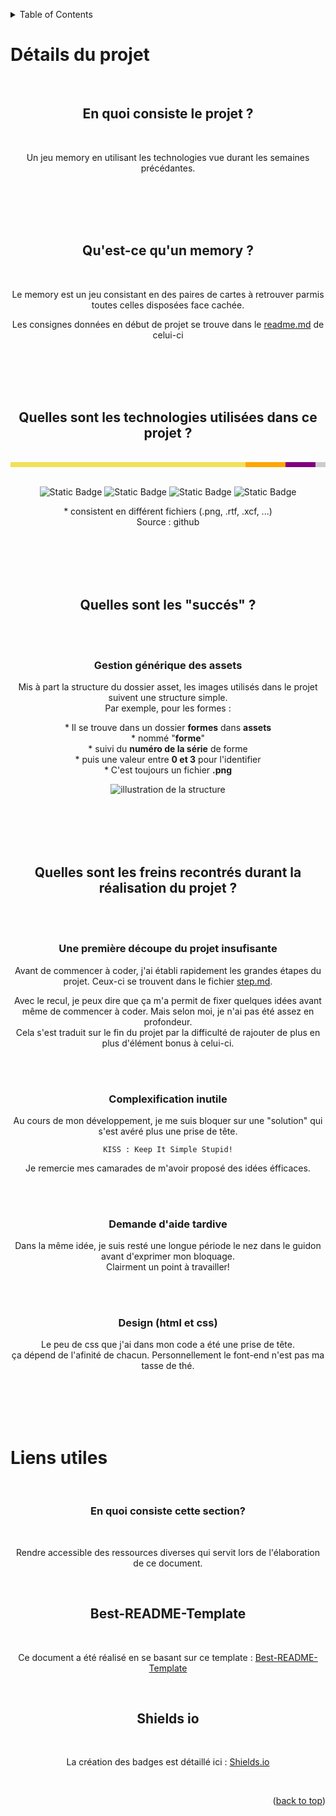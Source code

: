 <a name="document-top"></a>

<!-- TABLE OF CONTENTS -->
<details>
  <summary>Table of Contents</summary>
  <ol>
    <li><a href="#Détails-du-projet">Détail du projet</a></li>
    <li><a href="#liens-utiles">Liens utiles</a></li>
  </ol>
</details>

# Détails du projet

<br>
<h2 align="center">En quoi consiste le projet ?</h2>
<br>
<p align="center">Un jeu memory en utilisant les technologies vue durant les semaines précédantes.</p>

<br><br><br><br>

<h2 align="center">Qu'est-ce qu'un memory ?</h2>
<br>
<p align="center">Le memory est un jeu consistant en des paires de cartes à retrouver parmis toutes celles disposées face cachée.</p>
<p align="center">Les consignes données en début de projet se trouve dans le <a href="https://github.com/RobinPecheurTechnobel/MemoryJs/blob/main/README.md">readme.md</a> de celui-ci</p>

<br><br><br><br>

<h2 align="center">Quelles sont les technologies utilisées dans ce projet ?</h2>

<br>

<div align="center">

<span style="display:flex; height: 8px;">
<span style="background-color:#f1e05a !important;;width: 74.6%;"></span>
<span style="background-color:#FFA500 !important;;width: 12.8%;"></span>
<span style="background-color:#800080 !important;;width: 9.4%;"></span>
<span style="background-color:#ccc !important;;width: 3.2%;"></span>
</span>
<br>

![Static Badge](https://img.shields.io/badge/Javascript-74.6%25-yellow)
![Static Badge](https://img.shields.io/badge/Html-12.8%25-orange)
![Static Badge](https://img.shields.io/badge/Css-9.4%25-purple)
![Static Badge](https://img.shields.io/badge/Other*-3.2%25-lightgrey)

<p>* consistent en différent fichiers (.png, .rtf, .xcf, ...)<br>
Source : github</p>
</div>

<br><br><br><br>

<h2 align="center">Quelles sont les "succés" ?</h2>

<br><br>

<div align="center">
<h3><strong>Gestion générique des assets</strong></h3>
<p>Mis à part la structure du dossier asset, les images utilisés dans le projet suivent une structure simple.<br>
Par exemple, pour les formes :<br></p>
<p>* Il se trouve dans un dossier <b>formes</b> dans <b>assets</b><br>
* nommé "<b>forme</b>"<br>
* suivi du <b>numéro de la série</b> de forme<br>
* puis une valeur entre <b>0 et 3</b> pour l'identifier<br>
* C'est toujours un fichier <b>.png</b></p>

![illustration de la structure](https://raw.githubusercontent.com/RobinPecheurTechnobel/MemoryJs/main/assets/formes/formePr%C3%A9sentation.gif?token=GHSAT0AAAAAACEF3QSMF53L2UGUZ7W34EXWZFHYQGQ)

</div>

<br><br><br><br>

<h2 align="center">Quelles sont les freins recontrés durant la réalisation du projet ?</h2>

<br><br>

<div align="center">
<h3><strong>Une première découpe du projet insufisante</strong></h3>
<p>Avant de commencer à coder, j'ai établi rapidement les grandes étapes du projet. Ceux-ci se trouvent dans le fichier <a href="https://github.com/RobinPecheurTechnobel/MemoryJs/blob/main/step.md">step.md</a>.</p>
<p>Avec le recul, je peux dire que ça m'a permit de fixer quelques idées avant même de commencer à coder. Mais selon moi, je n'ai pas été assez en profondeur.<br>
Cela s'est traduit sur le fin du projet par la difficulté de rajouter de plus en plus d'élément bonus à celui-ci.</p>
</div>

<br><br>

<div align="center">
<h3><strong>Complexification inutile</strong></h3>
<p>Au cours de mon développement, je me suis bloquer sur une "solution" qui s'est avéré plus une prise de tête.<br>

`KISS : Keep It Simple Stupid!` <br>

Je remercie mes camarades de m'avoir proposé des idées éfficaces.<br>

</p>
</div>

<br><br>

<div align="center">
<h3><strong>Demande d'aide tardive</strong></h3>
<p>Dans la même idée, je suis resté une longue période le nez dans le guidon avant d'exprimer mon bloquage.<br>
Clairment un point à travailler!
</p>
</div>

<br><br>

<div align="center">
<h3><strong>Design (html et css)</strong></h3>
<p>Le peu de css que j'ai dans mon code a été une prise de tête.<br>
ça dépend de l'afinité de chacun. Personnellement le font-end n'est pas ma tasse de thé.
</p>
</div>

<br><br><br><br>

# Liens utiles

<br>
<h3 align="center">En quoi consiste cette section?</h3>
<br>
<p align="center">Rendre accessible des ressources diverses qui servit lors de l'élaboration de ce document.</p>

<br>
<h2 align="center">Best-README-Template</h2>
<br>
<p  align="center">Ce document a été réalisé en se basant sur ce template : <a href="https://github.com/othneildrew/Best-README-Template">Best-README-Template</a></p>
<br>
<h2 align="center">Shields io</h2>
<br>
<p  align="center">La création des badges est détaillé ici : <a href="https://shields.io/">Shields.io</a></p>
<br>
<p align="right">(<a href="#document-top">back to top</a>)</p>

[js-shield]: https://img.shields.io/badge/Javascript
[js-url]: https://github.com/RobinPecheurTechnobel/MemoryJs/search?l=javascript
